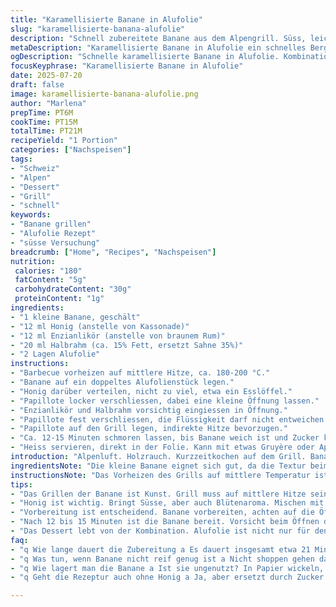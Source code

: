 ```yaml
---
title: "Karamellisierte Banane in Alufolie"
slug: "karamellisierte-banana-alufolie"
description: "Schnell zubereitete Banane aus dem Alpengrill. Süss, leicht rauchig. Banane mit Rohrohrzucker und dunklem Kirschbrand. Sahne ersetzt durch leichte Halbrahm-Note. Abgeändert für Bergdorf-Setup, kurze Grillzeit. Einfach, ohne Ei, glutenfrei da keine Mehle gebraucht werden. Auch für Vegetarier geeignet. Slight twist mit Honig statt Zucker. Banane bleibt saftig, duftet nach Holzrauch. Zubereitung in doppelter Alufolie, damit kein Saft austritt. Ruhig auf Holzkohle oder Gasgrill, mittlere Hitze. Ein Dessert mit Alpen-Charme, ohne grossen Aufwand. Ideal wenn Hirsch oder Käsegrad noch Zeit brauchen, schnell nebenbei. Ein bisschen Rum schmeckt klassisch, aber kann durch Enzianlikör ersetzt werden."
metaDescription: "Karamellisierte Banane in Alufolie ein schnelles Bergdessert mit Honig und Enzianlikör für einen süssen Abschluss nach dem Grillen"
ogDescription: "Schnelle karamellisierte Banane in Alufolie. Kombination von Honig und Enzianlikör sorgt für Genuss am Grill. Perfekt für die Alpenküche."
focusKeyphrase: "Karamellisierte Banane in Alufolie"
date: 2025-07-20
draft: false
image: karamellisierte-banana-alufolie.png
author: "Marlena"
prepTime: PT6M
cookTime: PT15M
totalTime: PT21M
recipeYield: "1 Portion"
categories: ["Nachspeisen"]
tags:
- "Schweiz"
- "Alpen"
- "Dessert"
- "Grill"
- "schnell"
keywords:
- "Banane grillen"
- "Alufolie Rezept"
- "süsse Versuchung"
breadcrumb: ["Home", "Recipes", "Nachspeisen"]
nutrition: 
 calories: "180"
 fatContent: "5g"
 carbohydrateContent: "30g"
 proteinContent: "1g"
ingredients:
- "1 kleine Banane, geschält"
- "12 ml Honig (anstelle von Kassonade)"
- "12 ml Enzianlikör (anstelle von braunem Rum)"
- "20 ml Halbrahm (ca. 15% Fett, ersetzt Sahne 35%)"
- "2 Lagen Alufolie"
instructions:
- "Barbecue vorheizen auf mittlere Hitze, ca. 180-200 °C."
- "Banane auf ein doppeltes Alufolienstück legen."
- "Honig darüber verteilen, nicht zu viel, etwa ein Esslöffel."
- "Papillote locker verschliessen, dabei eine kleine Öffnung lassen."
- "Enzianlikör und Halbrahm vorsichtig eingiessen in Öffnung."
- "Papillote fest verschliessen, die Flüssigkeit darf nicht entweichen."
- "Papillote auf den Grill legen, indirekte Hitze bevorzugen."
- "Ca. 12-15 Minuten schmoren lassen, bis Banane weich ist und Zucker karamellisiert."
- "Heiss servieren, direkt in der Folie. Kann mit etwas Gruyère oder Appenzeller ergänzt werden für leicht pikanten Kontrast."
introduction: "Alpenluft. Holzrauch. Kurzzeitkochen auf dem Grill. Banane? Gehört nicht direkt auf die Alm, aber wenn's schnell gehen muss und man nach süssem Abschluss sucht – dann passt das. Honig statt Zucker, weil Honig im Bergdorf oft direkt vom Imker daheim kommt. Enzianlikör statt Rhum, weil das herber ist, mit klarer Bergnote. Halbrahm macht den Abschluss leichter, aber cremig genug. Alufolie, doppelt, schützt vor dem offenen Feuer und hält alles schön saftig. Minuten reichen. Banane karamellisiert. Aroma bleibt. Nach 15 Minuten etwas Geduld. Genug Zeit, um Getränke oder einen Bergkäse plättli vorzubereiten. Oben auf dem Grill über der Glut, ohne Flammen, hat das was von Alpine Landwirtschaft und Bergküche in Kombination. Es geht ums einfache, kein Firlefanz. Genuss praktisch und schnell. Natürlich kann man noch eine Prise Appenzeller reiben dazu, macht ein kleines Spiel zwischen süss und würzig. So schmeckt die Alpenküche auch mal anders."
ingredientsNote: "Die kleine Banane eignet sich gut, da die Textur beim Grillen intensiver wird, weich und samtig. Der Honig bringt nicht nur Süsse, sondern auch feine Blütennoten, die im Verglich zum braunen Zucker etwas anders ausfallen – weniger karamellisiert aber voller Geschmack. Enzianlikör ist ein typischer Berglikör, der für die nötige Wärme sorgt, während der Halbrahm mit weniger Fett leichter auf dem Magen liegt als Schlagsahne, aber immer noch eine cremige Note gibt. Bei der Folie unbedingt doppelt nehmen, damit die Hitze besser verteilt wird und nichts verbrennt oder ausläuft. Wichtig auch, die Folien die Seiten gut verschliessen, in der Schweiz weiss man: Nur sauber verpacken hält Schutz vor der glühenden Asche. Sehr praktisch wenn man auf der Alp unterwegs ist, wo Feuerstellen unregelmässig sind. Durch den Einsatz lysierender Produkte kann der Geschmack noch leichter variieren – regional unterschiedliche Honige oder Bergliköre können verwendet werden."
instructionsNote: "Das Vorheizen des Grills auf mittlere Temperatur ist entscheidend. Zu heiss verbrennt die Banane, zu kühl dauert's zu lang. Das doppelte Alu-Päckchen verhindert, dass der Zucker direkt mit der Glut in Kontakt kommt. Zuerst Banane und Honig auftragen, darin karamellisiert der Honig leicht. Die Öffnung für Flüssigkeit ein bisschen offen lassen, dann Enzian und Halbrahm vorsichtig eingiessen, am besten mit einer kleinen Kelle oder Pipette. Danach Folie eng verschliessen, damit der Dampf für die weiche Textur sorgt und die Aromen sich im Paket verbinden. Der Garprozess dauert auf dem Berggrill etwa 12-15 Minuten, maximal 15. Dann vorsichtig öffnen, heiss! Man kann die Banane direkt im Papier essen, dabei bleibt die Wärme drin. Wer mag, reibt etwas Appenzeller drüber oder lässt den Käse ganz kurz mit in die Folie, so wird’s würzig und cremig zugleich. Ein kleines Gericht, das zelebriert wird wie die Berghütten-Küche, schnell, intensiv, ohne Schnickschnack. Patz für Feinheiten ist trotzdem. Oder mit Bergkäse anrichten, im Sommer passt eine Almkräuterblüte dazu. Auch möglich: Brannter Zucker von der Oberfläche kratzen, das gibt Crunch."
tips:
- "Das Grillen der Banane ist Kunst. Grill muss auf mittlere Hitze sein 180-200 °C. Zu hoch? Banane verbrennt, zu tief? Dauert ewig. Anfassen, Reaktion spüren. Die doppelte Alufolie schützt. Hält Saft drinnen. Aroma bleibt stark. Banane wird weich, süss. Aromen können sich entwickeln. Fehler machen darf nicht passieren. Kompromisslose Hitze vermeiden."
- "Honig ist wichtig. Bringt Süsse, aber auch Blütenaroma. Mischen mit Enzianlikör. Dieser Likör ist ein Klassiker. Nur ein Schuss wird benötigt. Zu viel? Zu stark der Geschmack. Halbrahm leichtem Gelingen beisteuern. Cremig, aber nicht schwer. Mit wenig Fett auf dem Magen. Perfekte Mischung sorgt für Balance. Jedes Element hat Platz, muss aber auch passen. Hier macht die Menge das Produkt."
- "Vorbereitung ist entscheidend. Banane vorbereiten, achten auf die Öffnung. Diese bleibt beim Einfüllen wichtig. Flüssigkeit ist der Schlüssel. Enzian und Halbrahm sanft eingießen. Mit Pipette geht es gut. Kein sofortiger Schwall, ruhige Hand ist gefragt. Verpacken in Folie muss sicher sein. Doppelt, gut gerollt, kein Saft entweicht. Kontrolle beim Grillen bewahren. Es ist eine einfache Technik, die verfeinert werden kann."
- "Nach 12 bis 15 Minuten ist die Banane bereit. Vorsicht beim Öffnen der Folie. Heiss, viel Dampf, direkte Hitze vermeiden. Das Aroma kommt jetzt gut zur Geltung. Banane sollte weich, fast schmelzend sein. Eventuell etwas Käse reiben wie Appenzeller. Kombi gibt süsse und würzige Balance. Einfache Zubereitung für Grillgenuss ist das Ziel. Jedes Detail wichtig, deshalb schwach kombinieren."
- "Das Dessert lebt von der Kombination. Alufolie ist nicht nur für den Grill. Flexible Einsatzmöglichkeit ideal für Unterwegs. Ob auf der Alp oder im Garten. Gerichte müssen nicht kompliziert sein. Reine und einfache Produkte besser. Dazu noch ein frischer Almkräutertee servieren. Das ist Tradition. Bergküche schafft Erinnerungen. Ein Stück Heimat, einfach und schnell."
faq:
- "q Wie lange dauert die Zubereitung a Es dauert insgesamt etwa 21 Minuten. Sechs Minuten Vorbereitung. Grillen für 15 Minuten. Dann noch etwas Geduld. Warten macht das Resultat besser."
- "q Was tun, wenn Banane nicht reif genug ist a Nicht shoppen gehen das wird schwierig. Eine etwas grünere Banane funktioniert auch. Aber dann musste länger grillen. Der Geschmack wird sich leicht ändern."
- "q Wie lagert man die Banane a Ist sie ungenutzt? In Papier wickeln, kühlen. Banane muss atmen. Kann in Kühlschrank, aber dann Geschmack leidet. Besser frisch essen."
- "q Geht die Rezeptur auch ohne Honig a Ja, aber ersetzt durch Zucker. Honig sorgt für mehr Aroma. Zucker kriegt Karamellisieren gut hin. Alternativ, Ahornsirup muss auch gehen. Aber die Süße verändert sich."

---
```

